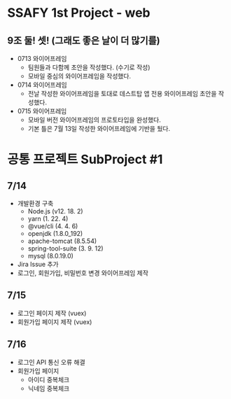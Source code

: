 # SSAFY 1st Project - web

## 9조 둘! 셋! (그래도 좋은 날이 더 많기를)



- 0713 와이어프레임
  - 팀원들과 다함께 초안을 작성했다. (수기로 작성)
  - 모바일 중심의 와이어프레임을 작성했다.
- 0714 와이어프레임
  - 전날 작성한 와이어프레임을 토대로 데스트탑 앱 전용 와이어프레임 초안을 작성했다.
- 0715 와이어프레임
  - 모바일 버전 와이어프레임의 프로토타입을 완성했다.
  - 기본 틀은 7월 13일 작성한 와이어프레임에 기반을 뒀다.

# 공통 프로젝트 SubProject #1

## 7/14

- 개발환경 구축
  - Node.js (v12. 18. 2)
  - yarn (1. 22. 4)
  - @vue/cli (4. 4. 6)
  - openjdk (1.8.0_192)
  - apache-tomcat (8.5.54)
  - spring-tool-suite (3. 9. 12)
  - mysql (8.0.19.0)
- Jira Issue 추가
- 로그인, 회원가입, 비밀번호 변경 와이어프레임 제작

## 7/15

- 로그인 페이지 제작 (vuex)
- 회원가입 페이지 제작 (vuex)

## 7/16

- 로그인 API 통신 오류 해결
- 회원가입 페이지
  - 아이디 중복체크
  - 닉네임 중복체크
